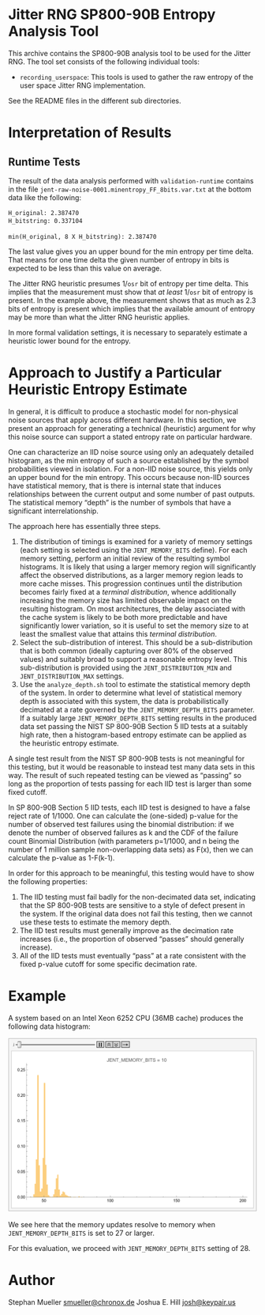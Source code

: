 # Jitter RNG SP800-90B Entropy Analysis Tool

This archive contains the SP800-90B analysis tool to be used for the Jitter RNG.
The tool set consists of the following individual tools:

- `recording_userspace`: This tools is used to gather the raw entropy of
  the user space Jitter RNG implementation.

See the README files in the different sub directories.

# Interpretation of Results

## Runtime Tests

The result of the data analysis performed with `validation-runtime` contains
in the file `jent-raw-noise-0001.minentropy_FF_8bits.var.txt` at the bottom data
like the following:

```
H_original: 2.387470
H_bitstring: 0.337104

min(H_original, 8 X H_bitstring): 2.387470
```

The last value gives you an upper bound for the min entropy per time delta.
That means for one time delta the given number of entropy in bits is
expected to be less than this value on average.

The Jitter RNG heuristic presumes 1/`osr` bit of entropy per
time delta. This implies that the measurement must show that *at least* 1/`osr` bit
of entropy is present. In the example above, the measurement shows that
as much as 2.3 bits of entropy is present which implies that the available amount of
entropy may be more than what the Jitter RNG heuristic applies.

In more formal validation settings, it is necessary to separately estimate a
heuristic lower bound for the entropy.

# Approach to Justify a Particular Heuristic Entropy Estimate

In general, it is difficult to produce a stochastic model for non-physical noise
sources that apply across different hardware. In this section, we present an
approach for generating a technical (heuristic) argument for why this noise
source can support a stated entropy rate on particular hardware.

One can characterize an IID noise source using only an adequately detailed histogram,
as the min entropy of such a source established by the symbol probabilities viewed in
isolation. For a non-IID noise source, this yields only an upper bound for the min
entropy. This occurs because non-IID sources have statistical memory, that is there is
internal state that induces relationships between the current output and some number of
past outputs.  The statistical memory “depth” is the number of symbols that have a significant
interrelationship.

The approach here has essentially three steps.
1. The distribution of timings is examined for a variety of memory
settings (each setting is selected using the `JENT_MEMORY_BITS` define).
For each memory setting, perform an initial review of the resulting
symbol histograms. It is likely that using a larger memory region will
significantly affect the observed distributions, as a larger memory
region leads to more cache misses. This progression continues until the
distribution becomes fairly fixed at a *terminal distribution*, whence
additionally increasing the memory size has limited observable impact on
the resulting histogram.  On most architectures, the delay associated
with the cache system is likely to be both more predictable and have
significantly lower variation, so it is useful to set the memory size
to at least the smallest value that attains this *terminal distribution*.
2. Select the sub-distribution of interest.  This should be a
sub-distribution that is both common (ideally capturing over 80% of the
observed values) and suitably broad to support a reasonable entropy level.
This sub-distribution is provided using the `JENT_DISTRIBUTION_MIN` and
`JENT_DISTRIBUTION_MAX` settings.
3. Use the `analyze_depth.sh` tool to estimate the statistical memory
depth of the system.  In order to determine what level of statistical
memory depth is associated with this system, the data is probabilistically
decimated at a rate governed by the `JENT_MEMORY_DEPTH_BITS` parameter.
If a suitably large `JENT_MEMORY_DEPTH_BITS` setting results in the
produced data set passing the NIST SP 800-90B Section 5 IID tests at
a suitably high rate, then a histogram-based entropy estimate can be
applied as the heuristic entropy estimate.

A single test result from the NIST SP 800-90B tests is not meaningful
for this testing, but it would be reasonable to instead test many data
sets in this way. The result of such repeated testing can be viewed as
“passing” so long as the proportion of tests passing for each IID
test is larger than some fixed cutoff.

In SP 800-90B Section 5 IID tests, each IID test is designed to have a
false reject rate of 1/1000. One can calculate the (one-sided) p-value
for the number of observed test failures using the binomial distribution:
if we denote the number of observed failures as k and the CDF of the
failure count Binomial Distribution (with parameters p=1/1000, and  n
being the number of 1 million sample non-overlapping data sets) as F(x),
then we can calculate the p-value as 1-F(k-1).

In order for this approach to be meaningful, this testing would have to
show the following properties:
1. The IID testing must fail badly for the non-decimated data set,
indicating that the SP 800-90B tests are sensitive to a style of defect
present in the system. If the original data does not fail this testing,
then we cannot use these tests to estimate the memory depth.
2. The IID test results must generally improve as the decimation rate
increases (i.e., the proportion of observed “passes” should generally
increase).
3. All of the IID tests must eventually “pass” at a rate consistent
with the fixed p-value cutoff for some specific decimation rate.

# Example
A system based on an Intel Xeon 6252 CPU (36MB cache) produces the following data 
histogram:

![Distributions Across Memory Sizes](https://github.com/joshuaehill/jitterentropy-library/blob/MemOnly/tests/raw-entropy/distanim.gif)

We see here that the memory updates resolve to memory when `JENT_MEMORY_DEPTH_BITS`
is set to 27 or larger.

For this evaluation, we proceed with `JENT_MEMORY_DEPTH_BITS` setting of 28.


# Author
Stephan Mueller <smueller@chronox.de>
Joshua E. Hill <josh@keypair.us>
